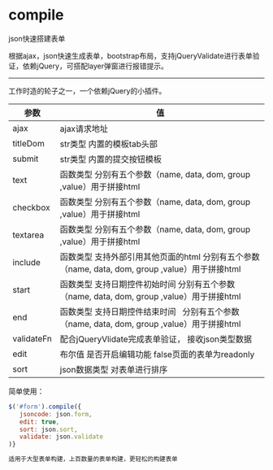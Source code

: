 # compile
json快速搭建表单

根据ajax，json快速生成表单，bootstrap布局，支持jQueryValidate进行表单验证，依赖jQuery，可搭配layer弹窗进行报错提示。

****
工作时造的轮子之一，一个依赖jQuery的小插件。


 参数  | 值
  ------------- | -------------
ajax | ajax请求地址
titleDom| str类型 内置的模板tab头部 
submit | str类型 内置的提交按钮模板 
text| 函数类型 分别有五个参数（name, data, dom, group ,value）用于拼接html 
checkbox | 函数类型 分别有五个参数（name, data, dom, group ,value）用于拼接html
textarea | 函数类型 分别有五个参数（name, data, dom, group ,value）用于拼接html
include | 函数类型 支持外部引用其他页面的html  分别有五个参数（name, data, dom, group ,value）用于拼接html
start | 函数类型 支持日期控件初始时间   分别有五个参数（name, data, dom, group ,value）用于拼接html 
end | 函数类型 支持日期控件结束时间   分别有五个参数（name, data, dom, group ,value）用于拼接html 
validateFn | 配合jQueryVlidate完成表单验证， 接收json类型数据
edit | 布尔值 是否开启编辑功能 false页面的表单为readonly 
sort | json数据类型 对表单进行排序


简单使用： 

````javascript
$('#form').compile({
   jsoncode: json.form,
   edit: true,
   sort: json.sort,
   validate: json.validate
)}

适用于大型表单构建，上百数量的表单构建，更轻松的构建表单


````
